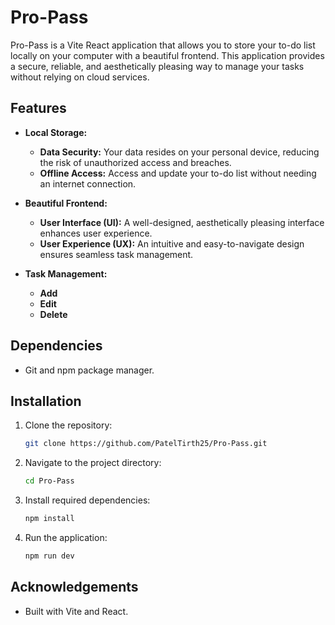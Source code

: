 # Pro-Pass

Pro-Pass is a Vite React application that allows you to store your to-do list locally on your computer with a beautiful frontend. This application provides a secure, reliable, and aesthetically pleasing way to manage your tasks without relying on cloud services.

## Features

- **Local Storage:**
  - **Data Security:** Your data resides on your personal device, reducing the risk of unauthorized access and breaches.
  - **Offline Access:** Access and update your to-do list without needing an internet connection.

- **Beautiful Frontend:**
  - **User Interface (UI):** A well-designed, aesthetically pleasing interface enhances user experience.
  - **User Experience (UX):** An intuitive and easy-to-navigate design ensures seamless task management.

- **Task Management:**
  - **Add**
  - **Edit**
  - **Delete**

## Dependencies

- Git and npm package manager.

## Installation

1. Clone the repository:

   ```bash
   git clone https://github.com/PatelTirth25/Pro-Pass.git
2. Navigate to the project directory:

    ```bash
    cd Pro-Pass
3. Install required dependencies:

    ```bash
    npm install
4. Run the application:

    ```bash
    npm run dev

## Acknowledgements
- Built with Vite and React.
